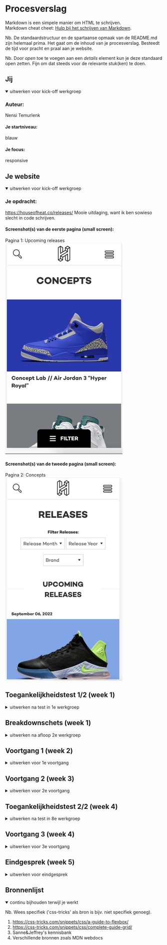 # Procesverslag
Markdown is een simpele manier om HTML te schrijven.  
Markdown cheat cheet: [Hulp bij het schrijven van Markdown](https://github.com/adam-p/markdown-here/wiki/Markdown-Cheatsheet).

Nb. De standaardstructuur en de spartaanse opmaak van de README.md zijn helemaal prima. Het gaat om de inhoud van je procesverslag. Besteedt de tijd voor pracht en praal aan je website.

Nb. Door *open* toe te voegen aan een *details* element kun je deze standaard open zetten. Fijn om dat steeds voor de relevante stuk(ken) te doen.



## Jij

<details open>
  <summary>uitwerken voor kick-off werkgroep</summary>

  ### Auteur:
  Nensi Temurlenk

  #### Je startniveau:
  blauw

  #### Je focus:
  responsive
 
</details>





## Je website

<details open>
  <summary>uitwerken voor kick-off werkgroep</summary>

  ### Je opdracht:
  https://houseofheat.co/releases/ Mooie uitdaging, want ik ben sowieso slecht in code schrijven.

  #### Screenshot(s) van de eerste pagina (small screen): 
  Pagina 1: Upcoming releases
  <img src="readme-images/smallscreen1.png" width="375px" alt="upcoming releases">

  #### Screenshot(s) van de tweede pagina (small screen):
  Pagina 2: Concepts
  <img src="readme-images/smallscreen2.png" width="375px" alt="concept sneakers">
 
</details>



## Toegankelijkheidstest 1/2 (week 1)

<details>
  <summary>uitwerken na test in 1e werkgroep</summary>

  ### Bevindingen
  Lijst met je bevindingen die in de test naar voren kwamen:

  #### Screenreader
- Links van verschillende webshops zeggen alleen ‘buy now’ ipv ‘buy now webshop name’

- Main menu (onder hamburger menu werkt niet) 

- Hij gaat volledige artikelen voorlezen als je alleen een artikel selecteert. 

 Hoe kan dit verholpen worden?
 - Beschrijving van titels/links compleet maken (a= href)

- Kortere titels

- Menu onder hamburger menu compleet maken zodat het werkt

- Minder beschrijving bij artikelen? (later nog checken wat dit probleem veroorzaakt)

  #### Muis en Toetsenbord 
 Werkt goed. 


  #### Motoriek (shocks, elastiekjes)
  Hier korte omschrijving (met indien nodig afbeeldingen)
  Kleine linkjes zijn niet makkelijk klikbaar met spasmes. 
  Hier een omschrijving van hoe het opgelost kan worden (met indien nodig afbeeldingen)


  #### Visueel (brillen, contrast, kleurenblind, dark/light). 
  Website is voornamelijk zwart wit,  dus geen last van zwart wit

  Hemianopia - geen effect op de website
  Glaucoma - gewoon geen laptop gebruiken
  Low contrast - met low contrast is de super dunne tekst bijna niet te lezen zonder goed te focussen
  Diabetic eye disease - heel vervelend maar website blijft wel bruikbaar 
  Cataract - gewoon geen webiste bezoeken 
  Central Field loss - vervelend en misschien nav bar niet pal in het midden en inloggen aan de zijkant. 

</details>



## Breakdownschets (week 1)

<details>
  <summary>uitwerken na afloop 2e werkgroep</summary>

  ### de hele pagina: 
  <img src="readme-images/dummy-plaatje.jpg" width="375px" alt="breakdown van de hele pagina">

  ### dynamisch deel (bijv menu): 
  <img src="readme-images/dummy-plaatje.jpg" width="375px" alt="breakdown van een dynamisch deel">

  ### wellicht nog een dynamisch deel (bijv filter): 
  <img src="readme-images/dummy-plaatje.jpg" width="375px" alt="breakdown van nog een dynamisch deel">

</details>





## Voortgang 1 (week 2)

<details>
  <summary>uitwerken voor 1e voortgang</summary>

  ### Stand van zaken
 Het ging verrassend goed. wel wat vragen over css selectoren.


  ### Agenda voor meeting
  samen met je groepje opstellen

  | Nensi          | Lichelle           | Syarah            | Linsey           |
  | ---            | ---                | ---               | ---              |
  | css selectoren | Breakdown schets   | Breakdown schets  | afwezig          |
  |                |                    | Basic HTML vragen |                  |


  ### Verslag van meeting
  hier na afloop snel de uitkomsten van de meeting vastleggen

  - aria hidden besproken --> h1 is niet zichtbaar voor de lezer maar wel voor de screenreader
  - breakdown schetsen bespreken en aanpassen
  - CSS selectoren besproken, duidelijkheid over hoe bepaalde dingen beter kunnen

</details>



## Voortgang 2 (week 3)

<details>
  <summary>uitwerken voor 2e voortgang</summary>

  ### Stand van zaken
  Vragen over navigatie section, hoe kan ik dit best doen met een UL erin? 


  ### Agenda voor meeting
  samen met je groepje opstellen

  | Nensi          | Lichelle           | Syarah       | Cesar            | Linsey           |
  | ---            | ---                | ---          | ---              | ---              |
  | Menu styling   | geen vragen        | Css Styling  | Lettertype       | Geen vragen      |
  | filter knop    |                    |              |                  |                  |



  ### Verslag van meeting
  hier na afloop snel de uitkomsten van de meeting vastleggen

  - HMTL wat meer aandacht geven dmv alt teksten etc
  - H2's toevoegen aan alle sections :( of sections vervangen


</details>





## Toegankelijkheidstest 2/2 (week 4)

<details>
  <summary>uitwerken na test in 8e werkgroep</summary>

  ### Bevindingen
  Lijst met je bevindingen die in de test naar voren kwamen (geef ook aan wat er verbeterd is):

  #### Screenreader
  Hier korte omschrijving (met indien nodig afbeeldingen)

  Hier een omschrijving van hoe het opgelost kan worden (met indien nodig afbeeldingen)


  #### Muis en Toetsenbord 
  Hier korte omschrijving (met indien nodig afbeeldingen)

  Hier een omschrijving van hoe het opgelost kan worden (met indien nodig afbeeldingen)


  #### Motoriek (shocks, elastiekjes)
  Hier korte omschrijving (met indien nodig afbeeldingen)

  Hier een omschrijving van hoe het opgelost kan worden (met indien nodig afbeeldingen)


  #### Visueel (brillen, contrast, kleurenblind, dark/light). 
  Hier korte omschrijving (met indien nodig afbeeldingen)

  Hier een omschrijving van hoe het opgelost kan worden (met indien nodig afbeeldingen)

</details>





## Voortgang 3 (week 4)

<details>
  <summary>uitwerken voor 3e voortgang</summary>

  ### Stand van zaken
  hier dit ging goed & dit was lastig (neem ook screenshots op van delen van je website en code)


  ### Agenda voor meeting
  samen met je groepje opstellen

  | Nensi                 | Lichelle                   | Syarah            | Cesar                    |
  | ---                   | ---                        | ---               | ---                      |
  | Scrollen op homepage  | Side menu en detail pagina | CSS styling menu  | HTML en dropdown list    |
  |                       |                            | detail pagina     |                          |
 


  ### Verslag van meeting
  hier na afloop snel de uitkomsten van de meeting vastleggen

  - vraag aan sanne, hoe de scroll moet, sanne heeft dit opgelost en heb ik later in mijn eigen code geimplementeerd.
 

</details>




## Eindgesprek (week 5)

<details>
  <summary>uitwerken voor eindgesprek</summary>

  ### Je uitkomst - karakteristiek screenshots:
  <img src="readme-images/dummy-plaatje.jpg" width="375px" alt="uitomst opdracht 1">


  ### Dit ging goed/Heb ik geleerd: 
  Korte omschrijving met plaatjes

  <img src="readme-images/dummy-plaatje.jpg" width="375px" alt="top">


  ### Dit was lastig/Is niet gelukt:
  Korte omschrijving met plaatjes

  <img src="readme-images/dummy-plaatje.jpg" width="375px" alt="bummer">
</details>





## Bronnenlijst

<details open>
  <summary>continu bijhouden terwijl je werkt</summary>

  Nb. Wees specifiek ('css-tricks' als bron is bijv. niet specifiek genoeg).

  1. https://css-tricks.com/snippets/css/a-guide-to-flexbox/
  2. https://css-tricks.com/snippets/css/complete-guide-grid/
  3. Sanne&Jeffrey's kennisbank
  4. Verschillende bronnen zoals MDN webdocs

</details>